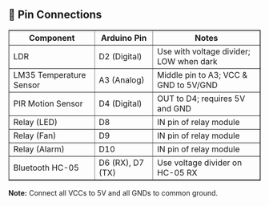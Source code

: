 ## 🔌 Pin Connections

<table border="1" cellspacing="0" cellpadding="8">
  <thead>
    <tr>
      <th>Component</th>
      <th>Arduino Pin</th>
      <th>Notes</th>
    </tr>
  </thead>
  <tbody>
    <tr>
      <td>LDR</td>
      <td>D2 (Digital)</td>
      <td>Use with voltage divider; LOW when dark</td>
    </tr>
    <tr>
      <td>LM35 Temperature Sensor</td>
      <td>A3 (Analog)</td>
      <td>Middle pin to A3; VCC & GND to 5V/GND</td>
    </tr>
    <tr>
      <td>PIR Motion Sensor</td>
      <td>D4 (Digital)</td>
      <td>OUT to D4; requires 5V and GND</td>
    </tr>
    <tr>
      <td>Relay (LED)</td>
      <td>D8</td>
      <td>IN pin of relay module</td>
    </tr>
    <tr>
      <td>Relay (Fan)</td>
      <td>D9</td>
      <td>IN pin of relay module</td>
    </tr>
    <tr>
      <td>Relay (Alarm)</td>
      <td>D10</td>
      <td>IN pin of relay module</td>
    </tr>
    <tr>
      <td>Bluetooth HC-05</td>
      <td>D6 (RX), D7 (TX)</td>
      <td>Use voltage divider on HC-05 RX</td>
    </tr>
  </tbody>
</table>

<p><strong>Note:</strong> Connect all VCCs to 5V and all GNDs to common ground.</p>
